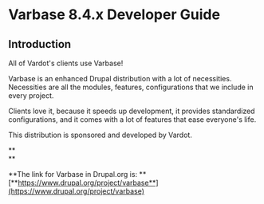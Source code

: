 # **Varbase 8.4.x Developer Guide**

## 

## 

## **Introduction**

All of Vardot's clients use Varbase!

Varbase is an enhanced Drupal distribution with a lot of necessities. Necessities are all the modules, features, configurations that we include in every project.

Clients love it, because it speeds up development, it provides standardized configurations, and it comes with a lot of features that ease everyone's life.

This distribution is sponsored and developed by Vardot.

**  
**

**The link for Varbase in Drupal.org is:  **[**https://www.drupal.org/project/varbase**](https://www.drupal.org/project/varbase)



